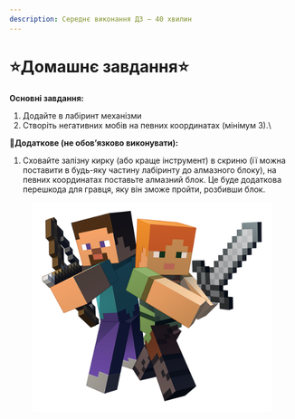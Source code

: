 ```yaml
---
description: Середнє виконання ДЗ — 40 хвилин
---
```


# ⭐️Домашнє завдання⭐️

**Основні завдання:**

1. Додайте в лабіринт механізми
2. Створіть негативних мобів на певних координатах (мінімум 3).\


**🌟Додаткове (не обовʼязково виконувати):**

1. Сховайте залізну кирку (або краще інструмент) в скриню (її можна поставити в будь-яку частину лабіринту до алмазного блоку), на певних координатах поставьте алмазний блок. Це буде додаткова перешкода для гравця, яку він зможе пройти, розбивши блок.

<figure><img src=".gitbook/assets/image.png" alt=""><figcaption></figcaption></figure>
